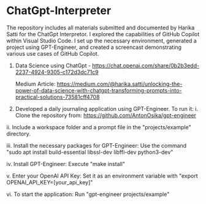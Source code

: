 # ChatGpt-Interpreter
The repository includes all materials submitted and documented by Harika Satti for the ChatGpt Interpretor. I explored the capabilities of GitHub Copilot within Visual Studio Code. I set up the necessary environment, generated a project using GPT-Engineer, and created a screencast demonstrating various use cases of GitHub Copilot.
1. Data Science using ChatGpt - https://chat.openai.com/share/0b2b3edd-2237-4924-9305-c172d3dc71c9

   Medium Article: https://medium.com/@harika.satti/unlocking-the-power-of-data-science-with-chatgpt-transforming-prompts-into-practical-solutions-73581cff4708

2. Developed a daily journaling application using GPT-Engineer. 
To run it:
i. Clone the repository from: https://github.com/AntonOsika/gpt-engineer 

ii. Include a workspace folder and a prompt file in the "projects/example" directory.

iii. Install the necessary packages for GPT-Engineer: Use the command "sudo apt install build-essential libssl-dev libffi-dev python3-dev"

iv. Install GPT-Engineer: Execute "make install" 

v. Enter your OpenAI API Key: Set it as an environment variable with "export OPENAI_API_KEY=[your_api_key]"

vi. To start the application: Run "gpt-engineer projects/example"
   
